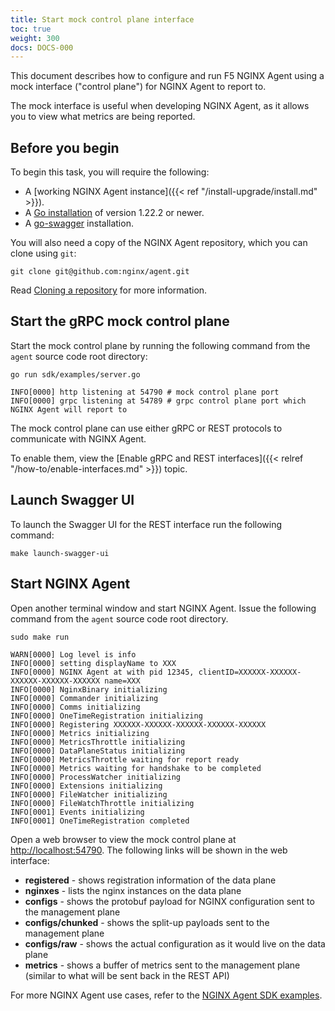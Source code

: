 ```yaml
---
title: Start mock control plane interface
toc: true
weight: 300
docs: DOCS-000
---
```


This document describes how to configure and run F5 NGINX Agent using a mock interface ("control plane") for NGINX Agent to report to. 

The mock interface is useful when developing NGINX Agent, as it allows you to view what metrics are being reported.

## Before you begin

To begin this task, you will require the following:

- A [working NGINX Agent instance]({{< ref "/install-upgrade/install.md" >}}).
- A [Go installation](https://go.dev/dl/) of version 1.22.2 or newer.
- A [go-swagger](https://goswagger.io/go-swagger/install/) installation.

You will also need a copy of the NGINX Agent repository, which you can clone using `git`:

```shell
git clone git@github.com:nginx/agent.git
```

Read [Cloning a repository](https://docs.github.com/en/repositories/creating-and-managing-repositories/cloning-a-repository) for more information.

## Start the gRPC mock control plane

Start the mock control plane by running the following command from the `agent` source code root directory:

```shell
go run sdk/examples/server.go
```
```text
INFO[0000] http listening at 54790 # mock control plane port
INFO[0000] grpc listening at 54789 # grpc control plane port which NGINX Agent will report to
```

The mock control plane can use either gRPC or REST protocols to communicate with NGINX Agent.

To enable them, view the [Enable gRPC and REST interfaces]({{< relref "/how-to/enable-interfaces.md" >}}) topic.

## Launch Swagger UI

To launch the Swagger UI for the REST interface run the following command:

```shell
make launch-swagger-ui
```

## Start NGINX Agent

Open another terminal window and start NGINX Agent. Issue the following command from the `agent` source code root directory.

```shell
sudo make run
```
```text
WARN[0000] Log level is info
INFO[0000] setting displayName to XXX
INFO[0000] NGINX Agent at with pid 12345, clientID=XXXXXX-XXXXXX-XXXXXX-XXXXXX-XXXXXX name=XXX
INFO[0000] NginxBinary initializing
INFO[0000] Commander initializing
INFO[0000] Comms initializing
INFO[0000] OneTimeRegistration initializing
INFO[0000] Registering XXXXXX-XXXXXX-XXXXXX-XXXXXX-XXXXXX
INFO[0000] Metrics initializing
INFO[0000] MetricsThrottle initializing
INFO[0000] DataPlaneStatus initializing
INFO[0000] MetricsThrottle waiting for report ready
INFO[0000] Metrics waiting for handshake to be completed
INFO[0000] ProcessWatcher initializing
INFO[0000] Extensions initializing
INFO[0000] FileWatcher initializing
INFO[0000] FileWatchThrottle initializing
INFO[0001] Events initializing
INFO[0001] OneTimeRegistration completed
```

Open a web browser to view the mock control plane at [http://localhost:54790](http://localhost:54790). The following links will be shown in the web interface:

- **registered** - shows registration information of the data plane
- **nginxes** - lists the nginx instances on the data plane
- **configs** - shows the protobuf payload for NGINX configuration sent to the management plane
- **configs/chunked** - shows the split-up payloads sent to the management plane
- **configs/raw** - shows the actual configuration as it would live on the data plane
- **metrics** - shows a buffer of metrics sent to the management plane (similar to what will be sent back in the REST API)

For more NGINX Agent use cases, refer to the [NGINX Agent SDK examples](https://github.com/nginx/agent/tree/main/sdk/examples).